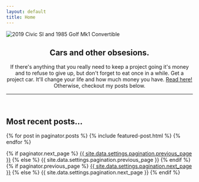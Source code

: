 ```yaml
---
layout: default
title: Home
---
```

<img src="https://sudoyashi.github.io/Joshis-Garage/assets/img/cars-home.jpg" alt="2019 Civic SI and 1985 Golf Mk1 Convertible">
<br>


<center><h2>Cars and other obsesions.</h2>
<p>
If there's anything that you really need to keep a project going it's money and to refuse to give up, but don't forget to eat once in a while. Get a project car. It'll change your life and how much money you have.  <a href="/_posts/2022-01-03-firstprojectcar.markdown">Read here!</a> Otherwise, checkout my posts below.
</p>

</center>

<hr>
<br>
<h2> Most recent posts...</h2>

{% for post in paginator.posts %}
  {% include featured-post.html %}
{% endfor %}

<!-- Pagination links -->
<div class="pagination">
  {% if paginator.next_page %}
    <a class="pagination-button pagination-active next" href="{{ site.github.url }}{{ paginator.next_page_path }}">{{ site.data.settings.pagination.previous_page }}</a>
  {% else %}
    <span class="pagination-button">{{ site.data.settings.pagination.previous_page }}</span>
  {% endif %}
  {% if paginator.previous_page %}
    <a class="pagination-button pagination-active" href="{{ site.baseurl }}{{ paginator.previous_page_path }}">{{ site.data.settings.pagination.next_page }}</a>
  {% else %}
    <span class="pagination-button">{{ site.data.settings.pagination.next_page }}</span>
  {% endif %}
</div>

